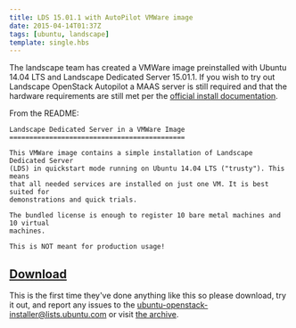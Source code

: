 ```yaml
---
title: LDS 15.01.1 with AutoPilot VMWare image
date: 2015-04-14T01:37Z
tags: [ubuntu, landscape]
template: single.hbs
---
```

The landscape team has created a VMWare image preinstalled with Ubuntu
14.04 LTS and Landscape Dedicated Server 15.01.1. If you wish to try
out Landscape OpenStack Autopilot a MAAS server is still required and
that the hardware requirements are still met per the
[official install documentation](http://www.ubuntu.com/download/cloud/install-ubuntu-openstack).

From the README:

```
Landscape Dedicated Server in a VMWare Image
============================================

This VMWare image contains a simple installation of Landscape Dedicated Server
(LDS) in quickstart mode running on Ubuntu 14.04 LTS ("trusty"). This means
that all needed services are installed on just one VM. It is best suited for
demonstrations and quick trials.

The bundled license is enough to register 10 bare metal machines and 10 virtual
machines.

This is NOT meant for production usage!
```

## [Download](https://landscape.canonical.com/downloads/lds-15.01.1-vmware/)

This is the first time they've done anything like this so please download, try it out, and report any issues to the ubuntu-openstack-installer@lists.ubuntu.com or visit
[the archive](https://lists.ubuntu.com/mailman/listinfo/ubuntu-openstack-installer).
